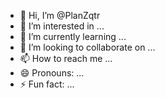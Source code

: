 - 👋 Hi, I’m @PlanZqtr
- 👀 I’m interested in ...
- 🌱 I’m currently learning ...
- 💞️ I’m looking to collaborate on ...
- 📫 How to reach me ...
- 😄 Pronouns: ...
- ⚡ Fun fact: ...

<!---
PlanZqtr/PlanZqtr is a ✨ special ✨ repository because its `README.md` (this file) appears on your GitHub profile.
You can click the Preview link to take a look at your changes.
--->
